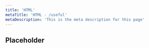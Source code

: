 ```yaml
---
title: 'HTML'
metaTitle: 'HTML - /useful'
metaDescription: 'This is the meta description for this page'
---
```


## Placeholder
